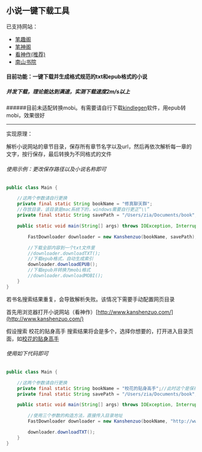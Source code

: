 ## 小说一键下载工具

已支持网站：

* [笔趣阁](http://www.biquge.com.tw)
* [笔神阁](http://www.bishenge.com)
* [看神作(推荐)](http://www.kanshenzuo.com)
* [南山书院](https://www.szyangxiao.com)

#### 目前功能：一键下载并生成格式规范的txt和epub格式的小说

##### 并发下载，理论能达到满速，实测下载速度2m/s以上

######目前未适配转换mobi。有需要请自行下载[kindlegen](https://www.amazon.com/gp/feature.html?ie=UTF8&docId=1000765211)软件，用epub转mobi，效果很好

--- 

实现原理：

解析小说网站的章节目录，保存所有章节名字以及url，然后再依次解析每一章的文字，按行保存，最后转换为不同格式的文件

###### 使用示例：更改保存路径以及小说名称即可

```java
public class Main {

    //这两个参数请自行更换
    private final static String bookName = "修真聊天群";
    //存放目录，该目录是mac系统下的，windows需要自行更正“\\”
    private final static String savePath = "/Users/zia/Documents/book";

    public static void main(String[] args) throws IOException, InterruptedException {

        FastDownloader downloader = new Kanshenzuo(bookName, savePath);

        //下载全部内容到一个txt文件里
        //downloader.downloadTXT();
        //下载epub格式，自动生成索引
        downloader.downloadEPUB();
        //下载epub并转换为mobi格式
        //downloader.downloadMOBI();
    }
}

```

若书名搜索结果重复，会导致解析失败。该情况下需要手动配置网页目录

首先用浏览器打开小说网站（看神作）[http://www.kanshenzuo.com/](http://www.kanshenzuo.com/)

假设搜索 校花的贴身高手 搜索结果将会是多个，选择你想要的，打开进入目录页面，如[校花的贴身高手](http://www.kanshenzuo.com/4_4786/)

###### 使用如下代码即可

```java
public class Main {

    //这两个参数请自行更换
    private final static String bookName = "校花的贴身高手";//此时这个是保存的文件名，与小说内容无关
    private final static String savePath = "/Users/zia/Documents/book";

    public static void main(String[] args) throws IOException, InterruptedException {

        //使用三个参数的构造方法，直接传入目录地址
        FastDownloader downloader = new Kanshenzuo(bookName, "http://www.kanshenzuo.com/4_4786/", savePath);

        downloader.downloadTXT();
    }
}
```

